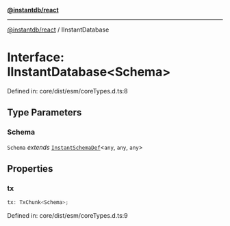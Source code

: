 [**@instantdb/react**](../README.md)

***

[@instantdb/react](../packages.md) / IInstantDatabase

# Interface: IInstantDatabase\<Schema\>

Defined in: core/dist/esm/coreTypes.d.ts:8

## Type Parameters

### Schema

`Schema` *extends* [`InstantSchemaDef`](InstantSchemaDef.md)\<`any`, `any`, `any`\>

## Properties

### tx

```ts
tx: TxChunk<Schema>;
```

Defined in: core/dist/esm/coreTypes.d.ts:9
